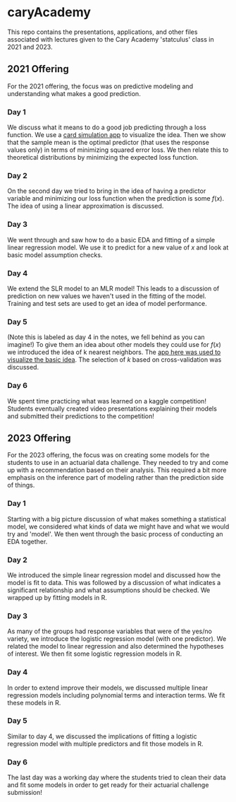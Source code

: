 # caryAcademy

This repo contains the presentations, applications, and other files associated with lectures given to the Cary Academy 'statculus' class in 2021 and 2023.

## 2021 Offering

For the 2021 offering, the focus was on predictive modeling and understanding what makes a good prediction. 

### Day 1 

We discuss what it means to do a good job predicting through a loss function. We use a [card simulation app](https://shiny.stat.ncsu.edu/jbpost2/CardSim/) to visualize the idea. Then we show that the sample mean is the optimal predictor (that uses the response values only) in terms of minimizing squared error loss. We then relate this to theoretical distributions by minimizing the expected loss function.

### Day 2

On the second day we tried to bring in the idea of having a predictor variable and minimizing our loss function when the prediction is some $f(x)$. The idea of using a linear approximation is discussed.

### Day 3

We went through and saw how to do a basic EDA and fitting of a simple linear regression model. We use it to predict for a new value of $x$ and look at basic model assumption checks.

### Day 4

We extend the SLR model to an MLR model! This leads to a discussion of prediction on new values we haven't used in the fitting of the model. Training and test sets are used to get an idea of model performance.

### Day 5

(Note this is labeled as day 4 in the notes, we fell behind as you can imagine!)  To give them an idea about other models they could use for $f(x)$ we introduced the idea of k nearest neighbors. The [app here was used to visualize the basic idea](https://shiny.stat.ncsu.edu/jbpost/kNNCA/).  The selection of $k$ based on cross-validation was discussed.

### Day 6

We spent time practicing what was learned on a kaggle competition! Students eventually created video presentations explaining their models and submitted their predictions to the competition!

## 2023 Offering

For the 2023 offering, the focus was on creating some models for the students to use in an actuarial data challenge. They needed to try and come up with a recommendation based on their analysis. This required a bit more emphasis on the inference part of modeling rather than the prediction side of things.

### Day 1

Starting with a big picture discussion of what makes something a statistical model, we considered what kinds of data we might have and what we would try and 'model'. We then went through the basic process of conducting an EDA together.

### Day 2

We introduced the simple linear regression model and discussed how the model is fit to data. This was followed by a discussion of what indicates a significant relationship and what assumptions should be checked. We wrapped up by fitting models in R.

### Day 3
As many of the groups had response variables that were of the yes/no variety, we introduce the logistic regression model (with one predictor). We related the model to linear regression and also determined the hypotheses of interest. We then fit some logistic regression models in R.

### Day 4

In order to extend improve their models, we discussed multiple linear regression models including polynomial terms and interaction terms. We fit these models in R.

### Day 5

Similar to day 4, we discussed the implications of fitting a logistic regression model with multiple predictors and fit those models in R.

### Day 6

The last day was a working day where the students tried to clean their data and fit some models in order to get ready for their actuarial challenge submission!

